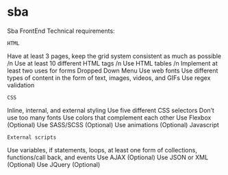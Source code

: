 # sba
Sba FrontEnd
Technical requirements:

    HTML
  Have at least 3 pages, keep the grid system consistent as much as possible /n
  Use at least 10 different HTML tags /n
  Use HTML tables /n
  Implement at least two uses for forms
  Dropped Down Menu 
  Use web fonts
  Use different types of content in the form of text, images, videos, and GIFs
  Use regex validation
  
    CSS
  Inline, internal, and external styling
  Use five different CSS selectors
  Don’t use too many fonts
  Use colors that complement each other
  Use Flexbox (Optional)
  Use SASS/SCSS (Optional)
  Use animations (Optional)
  Javascript

    External scripts
  Use variables, if statements, loops, at least one form of collections, functions/call back, and events
  Use AJAX (Optional) 
  Use JSON or XML (Optional)
  Use JQuery (Optional)
